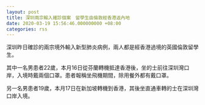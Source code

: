 ```yaml
---
layout: post
title: 深圳兩宗輸入確診個案　留學生由倫敦經香港返內地
date: 2020-03-19 15:56:46.000000000 +08:00
categories: rss
---
```


深圳昨日確診的兩宗境外輸入新型肺炎病例，兩人都是經香港過境的英國倫敦留學生。

其中一名男患者22歲，本月16日從芬蘭轉機抵達香港後，坐的士前往深圳灣口岸，入境時戴兩個口罩。患者報稱坐飛機期間，除用餐外都有戴口罩。

另一名男患者19歲，本月17日在新加坡轉機到香港，其後坐直通車轉的士在深圳灣口岸入境。
